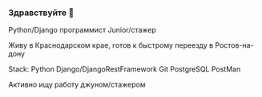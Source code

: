 ### Здравствуйте 👋

Python/Django программист  Junior/стажер 

Живу в Краснодарском крае, готов к быстрому переезду в Ростов-на-дону


Stack:
Python
Django/DjangoRestFramework
Git
PostgreSQL
PostMan

Активно ищу работу джуном/стажером
